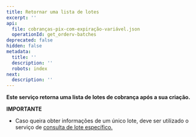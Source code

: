 ```yaml
---
title: Retornar uma lista de lotes
excerpt: ''
api:
  file: cobranças-pix-com-expiração-variável.json
  operationId: get_orderv-batches
deprecated: false
hidden: false
metadata:
  title: ''
  description: ''
  robots: index
next:
  description: ''
---
```

**Este serviço retorna uma lista de lotes de cobrança após a sua criação.**

**IMPORTANTE**

- Caso queira obter informações de um único lote, deve ser utilizado o serviço de [consulta de lote específico.](https://shipay-documentation.readme.io/reference/get_orderv-batch-batch-id)
